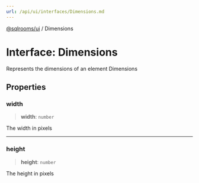 ```yaml
---
url: /api/ui/interfaces/Dimensions.md
---
```

[@sqlrooms/ui](../index.md) / Dimensions

# Interface: Dimensions

Represents the dimensions of an element
Dimensions

## Properties

### width

> **width**: `number`

The width in pixels

***

### height

> **height**: `number`

The height in pixels
